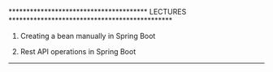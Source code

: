 

*************************************** LECTURES **********************************************

1) Creating a bean manually in Spring Boot

2) Rest API operations in Spring Boot



***********************************************************************************************
